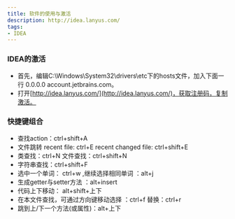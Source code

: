 ```yaml
---
title: 软件的使用与激活
description: http://idea.lanyus.com/
tags:
- IDEA
---
```

### IDEA的激活
+ 首先，编辑C:\Windows\System32\drivers\etc下的hosts文件，加入下面一行 0.0.0.0 account.jetbrains.com。
+ 打开[http://idea.lanyus.com/](http://idea.lanyus.com/)，获取注册码，复制激活。


### 快捷键组合
+ 查找action：ctrl+shift+A
+ 文件跳转 recent file: ctrl+E         recent changed file: ctrl+shift+E
+ 类查找：ctrl+N  文件查找：ctrl+shift+N
+ 字符串查找：ctrl+shift+F
+ 选中一个单词： ctrl+w ,继续选择相同单词 ：alt+j
+ 生成getter与setter方法 ：alt+insert
+ 代码上下移动： alt+shift+上下
+ 在本文件查找，可通过方向键移动选择 ：ctrl+f    替换：ctrl+r
+ 跳到上/下一个方法(或属性)：alt+上下


